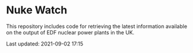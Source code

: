 # Nuke Watch

This repository includes code for retrieving the latest information available on the output of EDF nuclear power plants in the UK.

Last updated: 2021-09-02 17:15